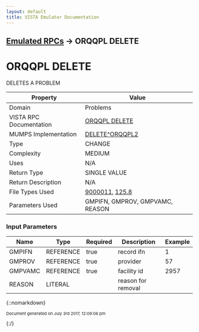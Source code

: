 ```yaml
---
layout: default
title: VISTA Emulator Documentation
---
```


## [Emulated RPCs](TableOfContents) &#8594; ORQQPL DELETE
# ORQQPL DELETE

DELETES A PROBLEM

Property | Value
--- | ---
Domain | Problems
VISTA RPC Documentation | [ORQQPL DELETE](../VISTARPC/ORQQPL_DELETE)
MUMPS Implementation | [DELETE^ORQQPL2](http://code.osehra.org/dox/Routine_ORQQPL2_source.html)
Type | CHANGE
Complexity | MEDIUM
Uses | N/A
Return Type | SINGLE VALUE
Return Description | N/A
File Types Used | [9000011](../VDM/Problem-9000011), [125.8](../VDM/Problem_List_Audit-125_8)
Parameters Used | GMPIFN, GMPROV, GMPVAMC, REASON


### Input Parameters

Name | Type | Required | Description | Example
--- | --- | --- | --- | ---
GMPIFN | REFERENCE | true | record ifn | 1
GMPROV | REFERENCE | true | provider | 57
GMPVAMC | REFERENCE | true | facility id | 2957
REASON | LITERAL |  | reason for removal | 

{::nomarkdown} <br/><p style="font-size: 11px">Document generated on July 3rd 2017, 12:09:06 pm</p>{:/}